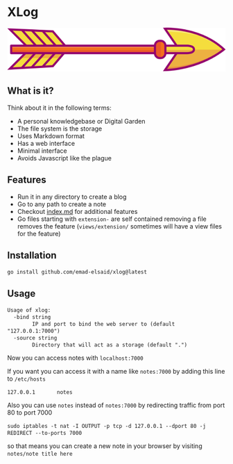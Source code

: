 XLog
=========

<p align="center"><img src="assets/logo.svg" /></p>

## What is it?
Think about it in the following terms:
- A personal knowledgebase or Digital Garden
- The file system is the storage
- Uses Markdown format
- Has a web interface
- Minimal interface
- Avoids Javascript like the plague

## Features
- Run it in any directory to create a blog
- Go to any path to create a note
- Checkout [index.md](index) for additional features
- Go files starting with `extension-` are self contained removing a file removes the feature (`views/extension/` sometimes will have a view files for the feature)

## Installation

```
go install github.com/emad-elsaid/xlog@latest
```

## Usage

```
Usage of xlog:
  -bind string
        IP and port to bind the web server to (default "127.0.0.1:7000")
  -source string
        Directory that will act as a storage (default ".")
```

Now you can access notes with `localhost:7000`

If you want you can access it with a name like `notes:7000` by adding this line to `/etc/hosts`

```
127.0.0.1       notes
```

Also you can use `notes` instead of `notes:7000` by redirecting traffic from port 80 to port 7000

```
sudo iptables -t nat -I OUTPUT -p tcp -d 127.0.0.1 --dport 80 -j REDIRECT --to-ports 7000
```

so that means you can create a new note in your browser by visiting `notes/note title here`
